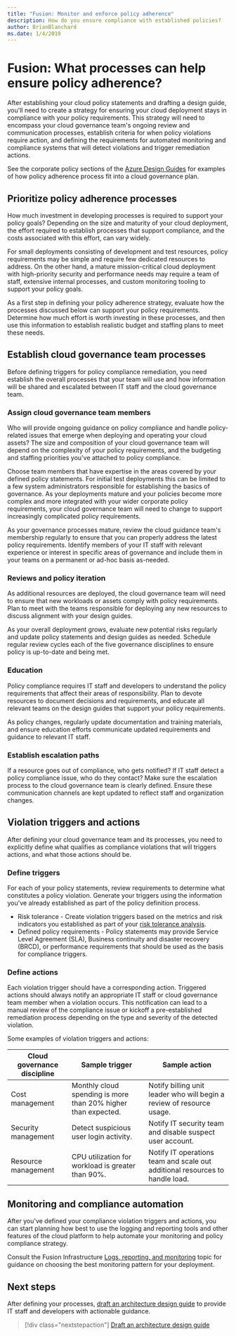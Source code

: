 ```yaml
---
title: "Fusion: Monitor and enforce policy adherence"
description: How do you ensure compliance with established policies? 
author: BrianBlanchard
ms.date: 1/4/2019
---
```


# Fusion: What processes can help ensure policy adherence?

<!--- 
I've defined policies, I've provided an architecture guide. Now how do I monitor adherence to policy? If there is a violation, how do I enforce the policy?
--->

After establishing your cloud policy statements and drafting a design guide, you'll need to create a strategy for ensuring your cloud deployment stays in compliance with your policy requirements. This strategy will need to encompass your cloud governance team's ongoing review and communication processes, establish criteria for when policy violations require action, and defining the requirements for automated monitoring and compliance systems that will detect violations and trigger remediation actions.

See the corporate policy sections of the [Azure Design Guides](../design-guides/overview.md) for examples of how policy adherence process fit into a cloud governance plan.

## Prioritize policy adherence processes

How much investment in developing processes is required to support your policy goals? Depending on the size and maturity of your cloud deployment, the effort required to establish processes that support compliance, and the costs associated with this effort, can vary widely. 

For small deployments consisting of development and test resources, policy requirements may be simple and require few dedicated resources to address. On the other hand, a mature mission-critical cloud deployment with high-priority security and performance needs may require a team of staff, extensive internal processes, and custom monitoring tooling to support your policy goals.

As a first step in defining your policy adherence strategy, evaluate how the processes discussed below can support your policy requirements. Determine how much effort is worth investing in these processes, and then use this information to establish realistic budget and staffing plans to meet these needs.

## Establish cloud governance team processes

Before defining triggers for policy compliance remediation, you need establish the overall processes that your team will use and how information will be shared and escalated between IT staff and the cloud governance team.

### Assign cloud governance team members

Who will provide ongoing guidance on policy compliance and handle policy-related issues that emerge when deploying and operating your cloud assets? The size and composition of your cloud governance team will depend on the complexity of your policy requirements, and the budgeting and staffing priorities you've attached to policy compliance.

Choose team members that have expertise in the areas covered by your defined policy statements. For initial test deployments this can be limited to a few system administrators responsible for establishing the basics of governance. As your deployments mature and your policies become more complex and more integrated with your wider corporate policy requirements, your cloud governance team will need to change to support increasingly complicated policy requirements. 

As your governance processes mature, review the cloud guidance team's membership regularly to ensure that you can properly address the latest policy requirements. Identify members of your IT staff with relevant experience or interest in specific areas of governance and include them in your teams on a permanent or ad-hoc basis as-needed.

### Reviews and policy iteration

As additional resources are deployed, the cloud governance team will need to ensure that new workloads or assets comply with policy requirements. Plan to meet with the teams responsible for deploying any new resources to discuss alignment with your design guides.

As your overall deployment grows, evaluate new potential risks regularly and update policy statements and design guides as needed. Schedule regular review cycles each of the five governance disciplines to ensure policy is up-to-date and being met.

### Education

Policy compliance requires IT staff and developers to understand the policy requirements that affect their areas of responsibility. Plan to devote resources to document decisions and requirements, and educate all relevant teams on the design guides that support your policy requirements.

As policy changes, regularly update documentation and training materials, and ensure education efforts communicate updated requirements and guidance to relevant IT staff.  

### Establish escalation paths

If a resource goes out of compliance, who gets notified? If IT staff detect a policy compliance issue, who do they contact? Make sure the escalation process to the cloud governance team is clearly defined. Ensure these communication channels are kept updated to reflect staff and organization changes.

## Violation triggers and actions

After defining your cloud governance team and its processes, you need to explicitly define what qualifies as compliance violations that will triggers actions, and what those actions should be. 

### Define triggers

For each of your policy statements, review requirements to determine what constitutes a policy violation. Generate your triggers using the information you've already established as part of the policy definition process.

* Risk tolerance - Create violation triggers based on the metrics and risk indicators you established as part of your [risk tolerance analysis](risk-tolerance.md). 
* Defined policy requirements - Policy statements may provide Service Level Agreement (SLA), Business continuity and disaster recovery (BRCD), or performance requirements that should be used as the basis for compliance triggers.

### Define actions

Each violation trigger should have a corresponding action. Triggered actions should always notify an appropriate IT staff or cloud governance team member when a violation occurs. This notification can lead to a manual review of the compliance issue or kickoff a pre-established remediation process depending on the type and severity of the detected violation. 

Some examples of violation triggers and actions:

| Cloud governance discipline | Sample trigger | Sample action |
|-----------------------------|----------------|---------------|
| Cost management | Monthly cloud spending is more than 20% higher than expected. | Notify billing unit leader who will begin a review of resource usage. |
| Security management | Detect suspicious user login activity. | Notify IT security team and disable suspect user account. |
| Resource management | CPU utilization for workload is greater than 90%. | Notify IT operations team and scale out additional resources to handle load. |

## Monitoring and compliance automation

After you've defined your compliance violation triggers and actions, you can start planning how best to use the logging and reporting tools and other features of the cloud platform to help automate your monitoring and policy compliance strategy. 

Consult the Fusion Infrastructure [Logs, reporting, and monitoring](../../infrastructure/logs-and-reporting/overview.md) topic for guidance on choosing the best monitoring pattern for your deployment.

## Next steps

After defining your processes, [draft an architecture design guide](architecture-design-guides.md) to provide IT staff and developers with actionable guidance. 

> [!div class="nextstepaction"]
> [Draft an architecture design guide](architecture-design-guides.md)